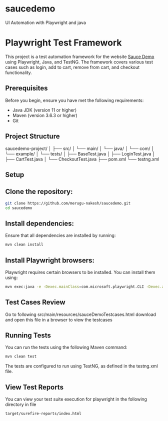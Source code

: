 # saucedemo
UI Automation with Playwright and java

# Playwright Test Framework

This project is a test automation framework for the website [Sauce Demo](https://www.saucedemo.com/) using Playwright, Java, and TestNG. The framework covers various test cases such as login, add to cart, remove from cart, and checkout functionality.

## Prerequisites

Before you begin, ensure you have met the following requirements:

- Java JDK (version 11 or higher)
- Maven (version 3.6.3 or higher)
- Git

## Project Structure

saucedemo-project/
│
├── src/
│ └── main/
│ └── java/
│ └── com/
│ └── example/
│ └── tests/
│ ├── BaseTest.java
│ ├── LoginTest.java
│ ├── CartTest.java
│ └── CheckoutTest.java
├── pom.xml
└── testng.xml


## Setup

## **Clone the repository:**
```sh
git clone https://github.com/merugu-nakesh/saucedemo.git
cd saucedemo
```
## Install dependencies:
Ensure that all dependencies are installed by running:
```sh
mvn clean install
```    
## Install Playwright browsers:
Playwright requires certain browsers to be installed. You can install them using:
```sh
mvn exec:java -e -Dexec.mainClass=com.microsoft.playwright.CLI -Dexec.args="install"
```
## Test Cases Review
Go to following src/main/resources/sauceDemoTestcases.html download and open this file in a browser to view the testcases

## Running Tests
You can run the tests using the following Maven command:
```sh
mvn clean test
```
The tests are configured to run using TestNG, as defined in the testng.xml file.

## View Test Reports
You can view your test suite execution for playwright in the following directory in file

```sh
target/surefire-reports/index.html
```


